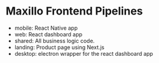 # Maxillo Frontend Pipelines

- mobile: React Native app
- web: React dashboard app
- shared: All business logic code.
- landing: Product page using Next.js
- desktop: electron wrapper for the react dashboard app
